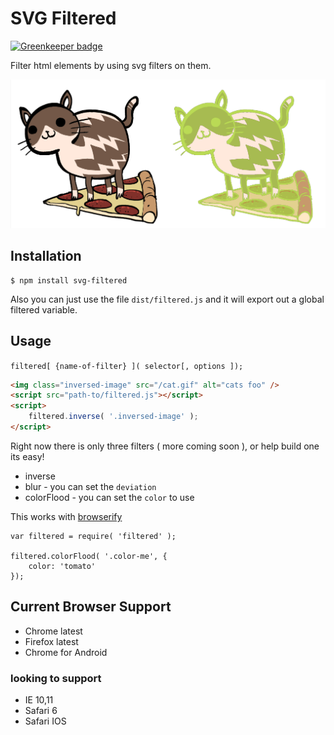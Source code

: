 # SVG Filtered

[![Greenkeeper badge](https://badges.greenkeeper.io/jcblw/svg-filtered.svg)](https://greenkeeper.io/)

Filter html elements by using svg filters on them.

![filterify](https://raw.githubusercontent.com/jcblw/svg-filtered/master/examples/before-after.png)

## Installation

    $ npm install svg-filtered

Also you can just use the file `dist/filtered.js` and it will export out a global filtered variable.

## Usage

`filtered[ {name-of-filter} ]( selector[, options ]);`

```html
<img class="inversed-image" src="/cat.gif" alt="cats foo" />
<script src="path-to/filtered.js"></script>
<script>
    filtered.inverse( '.inversed-image' );
</script>
```

Right now there is only three filters ( more coming soon ), or help build one its easy!

- inverse
- blur - you can set the `deviation`
- colorFlood - you can set the `color` to use

This works with [browserify](http://browserify.org)

```
var filtered = require( 'filtered' );

filtered.colorFlood( '.color-me', {
    color: 'tomato'
});
```

## Current Browser Support

- Chrome latest
- Firefox latest
- Chrome for Android

### looking to support

- IE 10,11
- Safari 6
- Safari IOS
